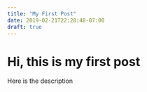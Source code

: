 ```yaml
---
title: "My First Post"
date: 2019-02-21T22:28:48-07:00
draft: true
---
```


# Hi, this is my first post
Here is the description
